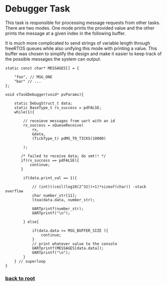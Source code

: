 # Debugger Task

This task is responsible for processing message requests from other tasks. There are two modes. One mode prints the provided value and the other prints the message at a given index in the following buffer.

It is much more complicated to send strings of variable length through freeRTOS queues while also unifying this mode with  printing a value. This buffer was chosen to simplify the design and make it easier to keep track of the possible messages the system can output. 
```
static const char* MESSAGES[] = {
    
    "foo", // MSG_ONE  
    "bar" // ... 
};
```
```
void vTaskDebugger(void* pvParams){

    static DebugStruct_t data;
    static BaseType_t rx_success = pdFALSE;
    while(1){

        // receieve messages from uart with an id
        rx_success = xQueueReceive(
            rx,
            &data,
            (TickType_t) pdMS_TO_TICKS(10000)

        );
    
       /* failed to receive data; do smt!! */
       if(rx_success == pdFALSE){
           continue;
       }

        if(data.print_val == 1){

            // (int)((ceil(log10(2^32))+1)*sizeof(char)) -stack overflow 
            char number_str[11];
            ltoa(data.data, number_str);

            UARTprintf(number_str);
            UARTprintf("\n");

        } else{

            if(data.data >= MSG_BUFFER_SIZE ){
                continue;
            }
            // print whatever value to the console
            UARTprintf(MESSAGES[data.data]);
            UARTprintf("\n");
        }
    } // superloop
}
```

### [back to root](/queue-pipeline.dil) 